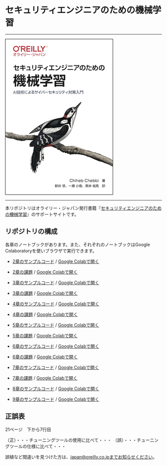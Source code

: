# セキュリティエンジニアのための機械学習

---

![表紙](mastering-machine-learning-penetration-testing-ja.png)

---

本リポジトリはオライリー・ジャパン発行書籍『[セキュリティエンジニアのための機械学習](https://www.oreilly.co.jp/books/9784873119076/)』のサポートサイトです。

## リポジトリの構成

各章のノートブックがあります。また、それぞれのノートブックはGoogle Colaboratoryを使いブラウザで実行できます。

- [2章のサンプルコード](https://github.com/oreilly-japan/ml-security-jp/blob/master/ch02/Chapter2.ipynb) / [Google Colabで開く](https://colab.research.google.com/github/oreilly-japan/ml-security-jp/blob/master/ch02/Chapter2.ipynb)

- [2章の課題](https://github.com/oreilly-japan/ml-security-jp/blob/master/ch02/Chapter2_Practice.ipynb) / [Google Colabで開く](https://colab.research.google.com/github/oreilly-japan/ml-security-jp/blob/master/ch02/Chapter2_Practice.ipynb)

- [3章のサンプルコード](https://github.com/oreilly-japan/ml-security-jp/blob/master/ch03/Chapter3.ipynb) / [Google Colabで開く](https://colab.research.google.com/github/oreilly-japan/ml-security-jp/blob/master/ch03/Chapter3.ipynb)

- [3章の課題](https://github.com/oreilly-japan/ml-security-jp/blob/master/ch03/Chapter3_Practice.ipynb) / [Google Colabで開く](https://colab.research.google.com/github/oreilly-japan/ml-security-jp/blob/master/ch03/Chapter3_Practice.ipynb)

- [4章のサンプルコード](https://github.com/oreilly-japan/ml-security-jp/blob/master/ch04/Chapter4.ipynb) / [Google Colabで開く](https://colab.research.google.com/github/oreilly-japan/ml-security-jp/blob/master/ch04/Chapter4.ipynb)

- [4章の課題](https://github.com/oreilly-japan/ml-security-jp/blob/master/ch04/Chapter4_Practice.ipynb) / [Google Colabで開く](https://colab.research.google.com/github/oreilly-japan/ml-security-jp/blob/master/ch04/Chapter4_Practice.ipynb)

- [5章のサンプルコード](https://github.com/oreilly-japan/ml-security-jp/blob/master/ch05/Chapter5.ipynb) / [Google Colabで開く](https://colab.research.google.com/github/oreilly-japan/ml-security-jp/blob/master/ch05/Chapter5.ipynb)

- [5章の課題](https://github.com/oreilly-japan/ml-security-jp/blob/master/ch05/Chapter5_Practice.ipynb) / [Google Colabで開く](https://colab.research.google.com/github/oreilly-japan/ml-security-jp/blob/master/ch05/Chapter5_Practice.ipynb)

- [6章のサンプルコード](https://github.com/oreilly-japan/ml-security-jp/blob/master/ch06/Chapter6.ipynb) / [Google Colabで開く](https://colab.research.google.com/github/oreilly-japan/ml-security-jp/blob/master/ch06/Chapter6.ipynb)

- [6章の課題](https://github.com/oreilly-japan/ml-security-jp/blob/master/ch06/Chapter6_Practice.ipynb) / [Google Colabで開く](https://colab.research.google.com/github/oreilly-japan/ml-security-jp/blob/master/ch06/Chapter6_Practice.ipynb)

- [7章のサンプルコード](https://github.com/oreilly-japan/ml-security-jp/blob/master/ch07/Chapter7.ipynb) / [Google Colabで開く](https://colab.research.google.com/github/oreilly-japan/ml-security-jp/blob/master/ch07/Chapter7.ipynb)

- [7章の課題](https://github.com/oreilly-japan/ml-security-jp/blob/master/ch07/Chapter7_Practice.ipynb) / [Google Colabで開く](https://colab.research.google.com/github/oreilly-japan/ml-security-jp/blob/master/ch07/Chapter7_Practice.ipynb)

- [8章のサンプルコード](https://github.com/oreilly-japan/ml-security-jp/blob/master/ch08/Chapter8.ipynb) / [Google Colabで開く](https://colab.research.google.com/github/oreilly-japan/ml-security-jp/blob/master/ch08/Chapter8.ipynb)

- [9章のサンプルコード](https://github.com/oreilly-japan/ml-security-jp/blob/master/ch09/Chapter9.ipynb) / [Google Colabで開く](https://colab.research.google.com/github/oreilly-japan/ml-security-jp/blob/master/ch09/Chapter9.ipynb)



## 正誤表

21ページ　下から7行目

（正）・・・チューニングツールの使用に比べて・・・
（誤）・・・チューニングツールの仕様に比べて・・・

誤植など間違いを見つけた方は、japan@oreilly.co.jpまでお知らせください。
